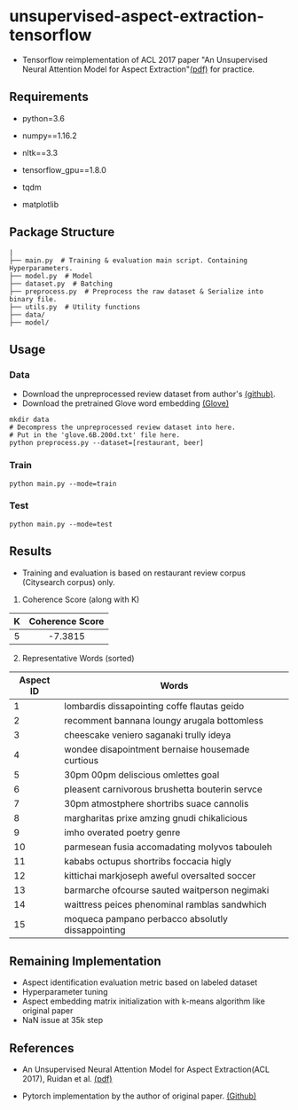 # unsupervised-aspect-extraction-tensorflow
- Tensorflow reimplementation of ACL 2017 paper "An Unsupervised Neural Attention Model for Aspect Extraction"[(pdf)](http://aclweb.org/anthology/P/P17/P17-1036.pdf)  for practice.



## Requirements

- python=3.6

- numpy==1.16.2

- nltk==3.3

- tensorflow_gpu==1.8.0

- tqdm

- matplotlib

  

## Package Structure

```
|
├── main.py  # Training & evaluation main script. Containing Hyperparameters.
├── model.py  # Model
├── dataset.py  # Batching
├── preprocess.py  # Preprocess the raw dataset & Serialize into binary file.
├── utils.py  # Utility functions
├── data/
├── model/
```



## Usage

### Data

- Download the unpreprocessed review dataset from author's [(github)](<https://github.com/ruidan/Unsupervised-Aspect-Extraction>).
- Download the pretrained Glove word embedding [(Glove)](<https://nlp.stanford.edu/projects/glove/>)

```
mkdir data
# Decompress the unpreprocessed review dataset into here.
# Put in the 'glove.6B.200d.txt' file here.
python preprocess.py --dataset=[restaurant, beer]
```

### Train

```
python main.py --mode=train
```

### Test

```
python main.py --mode=test
```



## Results 

- Training and evaluation is based on restaurant review corpus (Citysearch corpus) only.

1) Coherence Score (along with K)

|  K   | Coherence Score |
| :--: | :-------------: |
|  5   |     -7.3815     |

2) Representative Words (sorted)

| Aspect ID |   Words   |
| --------- | ---- |
| 1         | lombardis dissapointing coffe flautas geido |
| 2         | recomment bannana loungy arugala bottomless |
| 3         | cheescake veniero saganaki trully ideya |
| 4         | wondee disapointment bernaise housemade curtious |
| 5         | 30pm 00pm deliscious omlettes goal |
| 6         | pleasent carnivorous brushetta bouterin servce |
| 7         | 30pm atmostphere shortribs suace cannolis |
| 8         | margharitas prixe amzing gnudi chikalicious |
| 9         | <PAD> imho overated poetry genre |
| 10        | parmesean fusia accomadating molyvos tabouleh |
| 11        | kababs octupus shortribs foccacia higly |
| 12        | kittichai markjoseph aweful oversalted soccer |
| 13        | barmarche ofcourse sauted waitperson negimaki |
| 14        | waittress peices phenominal ramblas sandwhich |
| 15        | moqueca pampano perbacco absolutly dissappointing |



## Remaining Implementation

- Aspect identification evaluation metric based on labeled dataset
- Hyperparameter tuning
- Aspect embedding matrix initialization with k-means algorithm like original paper
- NaN issue at 35k step



## References

- An Unsupervised Neural Attention Model for Aspect Extraction(ACL 2017), Ruidan et al. [(pdf)](http://aclweb.org/anthology/P/P17/P17-1036.pdf)

- Pytorch implementation by the author of original paper. [(Github)](<https://github.com/ruidan/Unsupervised-Aspect-Extraction>)
